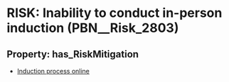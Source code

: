 # RISK: __Inability to conduct in-person induction__ (PBN__Risk_2803)

## Property: has_RiskMitigation

* [Induction process online](PBN__Mitigation_898)

